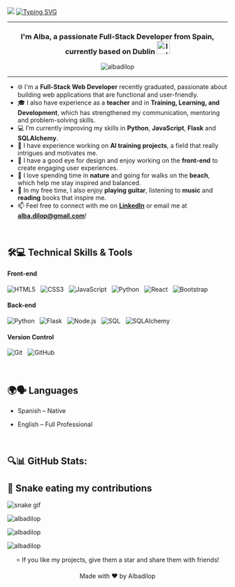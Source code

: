 <div>

<img src="https://readme-typing-svg.herokuapp.com/?font=Fira+Code&weight=600&size=30&duration=3000&pause=5000&color=000000&background=c6f6d5&center=true&vCenter=true&width=1000&lines=Hey+there%2C+I'm+Alba+Díaz" />

<a href="https://git.io/typing-svg">
  <img src="https://readme-typing-svg.herokuapp.com?font=Fira+Code&weight=400&size=25&duration=3000&pause=5000&color=000000&background=c6f6d5&center=true&vCenter=true&width=1000&lines=Full-Stack+Developer" alt="Typing SVG" />
</a>
</div>

-----

<h3 align="center">I'm Alba, a passionate Full-Stack Developer from Spain, currently based on Dublin <img src="https://flagcdn.com/ie.svg" width="30" alt="Ireland flag" /></h3>

<p align="center">
  <img src="https://komarev.com/ghpvc/?username=albadilop&label=Profile%20views&color=0e75b6&style=flat" alt="albadilop" />
</p>

-----

- 🌐 I'm a **Full-Stack Web Developer** recently graduated, passionate about building web applications that are functional and user-friendly.  
- 🎓 I also have experience as a **teacher** and in **Training, Learning, and Development**, which has strengthened my communication, mentoring and problem-solving skills.  
- 💻 I’m currently improving my skills in **Python**, **JavaScript**, **Flask** and **SQLAlchemy**.  
- 🤖 I have experience working on **AI training projects**, a field that really intrigues and motivates me.  
- 🎨 I have a good eye for design and enjoy working on the **front-end** to create engaging user experiences.  
- 🌿 I love spending time in **nature** and going for walks on the **beach**, which help me stay inspired and balanced.  
- 🎸 In my free time, I also enjoy **playing guitar**, listening to **music** and **reading** books that inspire me.  
- 📫 Feel free to connect with me on **[LinkedIn](https://www.linkedin.com/in/albadilop)** or email me at **alba.dilop@gmail.com**!

<br>

## 🛠️💻 Technical Skills & Tools
#### Front-end

![HTML5](https://img.shields.io/badge/html5-%23E34F26.svg?style=for-the-badge&logo=html5&logoColor=white)
&nbsp;
![CSS3](https://img.shields.io/badge/css3-%231572B6.svg?style=for-the-badge&logo=css3&logoColor=white)
&nbsp;
![JavaScript](https://img.shields.io/badge/javascript-%23323330.svg?style=for-the-badge&logo=javascript&logoColor=%23F7DF1E)
&nbsp;
![Python](https://img.shields.io/badge/python-3670A0?style=for-the-badge&logo=python&logoColor=ffdd54)
&nbsp;
![React](https://img.shields.io/badge/react-%2320232a.svg?style=for-the-badge&logo=react&logoColor=%2361DAFB)
&nbsp;
![Bootstrap](https://img.shields.io/badge/bootstrap-7952B3?style=for-the-badge&logo=bootstrap&logoColor=white)
<br>
#### Back-end
![Python](https://img.shields.io/badge/python-3670A0?style=for-the-badge&logo=python&logoColor=ffdd54)
&nbsp;
![Flask](https://img.shields.io/badge/flask-000000.svg?style=for-the-badge&logo=flask&logoColor=white)
&nbsp;
![Node.js](https://img.shields.io/badge/node.js-339933?style=for-the-badge&logo=node.js&logoColor=white)
&nbsp;
![SQL](https://img.shields.io/badge/SQL-4479A1?style=for-the-badge&logo=sql&logoColor=white)
&nbsp;
![SQLAlchemy](https://img.shields.io/badge/SQLAlchemy-000000?style=for-the-badge&logo=sqlalchemy&logoColor=white)
<br>
#### Version Control 
![Git](https://img.shields.io/badge/git-%23F05033.svg?style=for-the-badge&logo=git&logoColor=white)
&nbsp;
![GitHub](https://img.shields.io/badge/github-%23121011.svg?style=for-the-badge&logo=github&logoColor=white)
&nbsp;
<br>
<br>
<br>


## 🌍🗣️ Languages

- Spanish – Native

- English – Full Professional

<br>

## 🔍📊 GitHub Stats:

## 🐍 Snake eating my contributions

![snake gif](https://raw.githubusercontent.com/albadilop/albadilop/output/github-contribution-grid-snake.svg)

<p>
  <img align="center"
    src="https://github-readme-stats.vercel.app/api/top-langs?username=albadilop&show_icons=true&locale=en&bg_color=0d1117&text_color=ffffff&layout=compact"
    alt="albadilop" />
</p>
<p>
  <img align="center"
    src="https://github-readme-stats.vercel.app/api?username=albadilop&show_icons=true&locale=en&bg_color=0d1117&text_color=ffffff"
    alt="albadilop" />
</p>
<p>
  <img align="center" 
    src="https://github-readme-streak-stats.herokuapp.com/?user=albadilop&theme=dark&background=0d1117&date_format=M%20j%5B%2C%20Y%5D" 
    alt="albadilop" />
</p>


<!--FOOTER-->
<p align="center">⭐ If you like my projects, give them a star and share them with friends!</p>
<p align="center">Made with ❤️ by Albadilop</p>
